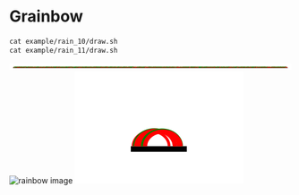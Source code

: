 # Grainbow

```
cat example/rain_10/draw.sh
cat example/rain_11/draw.sh

```

![rainbow image](example/rain_10/ref.svg)
![rainbow image](example/rain_11/test1.ref.s1.e1000.svg)
![rainbow image](example/rain_11/test2.ref.s75480.e76480.svg)
<br>

